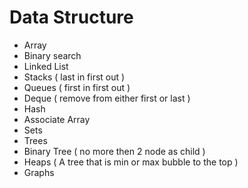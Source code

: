 Data Structure
==============

* Array
* Binary search
* Linked List
* Stacks ( last in first out )
* Queues ( first in first out )
* Deque ( remove from either first or last )
* Hash
* Associate Array
* Sets
* Trees
* Binary Tree ( no more then 2 node as child )
* Heaps ( A tree that is min or max bubble to the top )
* Graphs
